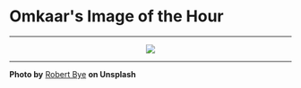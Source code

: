 # Omkaar's Image of the Hour

---

<div align="center">

<a href="https://unsplash.com/photos/phone-and-accessories-neatly-arranged-on-a-wooden-desk-A59b_43QJ7c">
  <img src="https://images.unsplash.com/photo-1752867494754-f2f0accbc7d9?crop=entropy&cs=tinysrgb&fit=max&fm=jpg&ixid=M3w3NjA2Nzh8MHwxfHJhbmRvbXx8fHx8fHx8fDE3NTUwOTM2MDB8&ixlib=rb-4.1.0&q=80&w=1080" style="max-width:100%; height:auto;">
</a>



</div>

---

**Photo by** [Robert Bye](https://unsplash.com/@robertbye) **on Unsplash**
